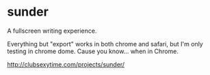 sunder
======

A fullscreen writing experience.

Everything but "export" works in both chrome and safari, but I'm only testing in chrome dome.  Cause you know... when in Chrome.

http://clubsexytime.com/projects/sunder/